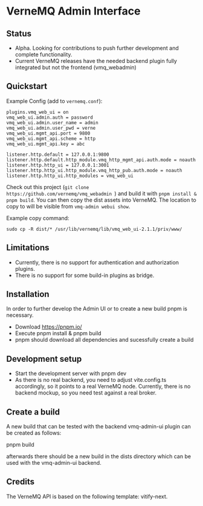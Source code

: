 # VerneMQ Admin Interface

## Status
* Alpha. Looking for contributions to push further development and complete functionality.
* Current VerneMQ releases have the needed backend plugin fully integrated but not the frontend (vmq_webadmin)

## Quickstart

Example Config (add to `vernemq.conf`):

```
plugins.vmq_web_ui = on
vmq_web_ui.admin.auth = password
vmq_web_ui.admin.user_name = admin
vmq_web_ui.admin.user_pwd = verne
vmq_web_ui.mgmt_api.port = 9800
vmq_web_ui.mgmt_api.scheme = http
vmq_web_ui.mgmt_api.key = abc

listener.http.default = 127.0.0.1:9800
listener.http.default.http_module.vmq_http_mgmt_api.auth.mode = noauth
listener.http.http_ui = 127.0.0.1:3001
listener.http.http_ui.http_module.vmq_http_pub.auth.mode = noauth
listener.http.http_ui.http_modules = vmq_web_ui
```

Check out this project (`git clone https://github.com/vernemq/vmq_webadmin `) and build it with `pnpm install & pnpm build`.
You can then copy the dist assets into VerneMQ. The location to copy to will be visible from `vmq-admin webui show`.

Example copy command:
```
sudo cp -R dist/* /usr/lib/vernemq/lib/vmq_web_ui-2.1.1/priv/www/ 
```
  
## Limitations
* Currently, there is no support for authentication and authorization plugins.
* There is no support for some build-in plugins as bridge.

## Installation
In order to further develop the Admin UI or to create a new build pnpm is necessary.
* Download https://pnpm.io/
* Execute pnpm install & pnpm build
* pnpm should download all dependencies and sucessfully create a build

## Development setup
* Start the development server with pnpm dev
* As there is no real backend, you need to adjust vite.config.ts accordingly, so it points to a real VerneMQ node. Currently, there is no backend mockup, so you need test against a real broker.

## Create a build
A new build that can be tested with the backend vmq-admin-ui plugin can be created as follows:

pnpm build

afterwards there should be a new build in the dists directory which can be used with the vmq-admin-ui backend.

## Credits
The VerneMQ API is based on the following template: vitify-next.

